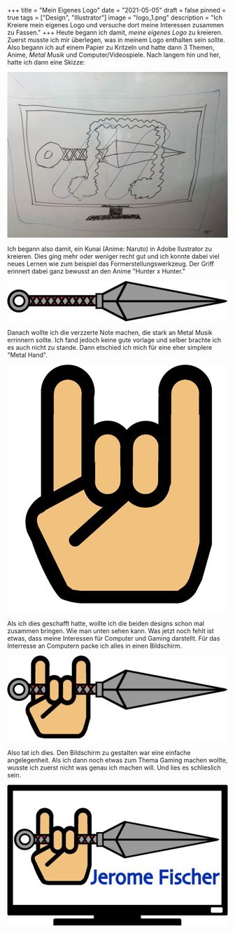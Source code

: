 +++
title = "Mein Eigenes Logo"
date = "2021-05-05"
draft = false
pinned = true
tags = ["Design", "Illustrator"]
image = "logo_1.png"
description = "Ich Kreiere mein eigenes Logo und versuche dort meine Interessen zusammen zu Fassen."
+++
Heute begann ich damit, *meine eigenes Logo* zu kreieren. Zuerst musste ich mir überlegen, was in meinem Logo enthalten sein sollte. Also begann ich auf einem Papier zu Kritzeln und hatte dann 3 Themen, Anime, *Metal Musik* und Computer/Videospiele. Nach langem hin und her, hatte ich dann eine Skizze: 

![Skizze. (Die Blauen ovale sollen Lichtreflektionen darstellen) ](whatsapp-image-2021-05-05-at-17.15.47.jpeg)

Ich begann also damit, ein Kunai (Anime: Naruto) in Adobe Ilustrator zu kreieren. Dies ging mehr oder weniger recht gut und ich konnte dabei viel neues Lernen wie zum beispiel das Formerstellungswerkzeug. Der Griff erinnert dabei ganz bewusst an den Anime "Hunter x Hunter." 

![Kunai](vektorkunai.png)

Danach wollte ich die verzzerte Note machen, die stark an Metal Musik errinnern sollte. Ich fand jedoch keine gute vorlage und selber brachte ich es auch nicht zu stande. Dann etschied ich mich für eine eher simplere "Metal Hand". 

![Metal Hand](hand.png)

Als ich dies geschafft hatte, wollte ich die beiden designs schon mal zusammen bringen. Wie man unten sehen kann. Was jetzt noch fehlt ist etwas, dass meine Interessen für Computer und Gaming darstellt. Für das Interresse an Computern packe ich alles in einen Bildschirm.

![Erste annäherung an das Logo.](logo_1.png)

Also tat ich dies. Den Bildschirm zu gestalten war eine einfache angelegenheit. Als ich dann noch etwas zum Thema Gaming machen wollte, wusste ich zuerst nicht was genau ich machen will. Und lies es schlieslich sein.

![Logo](final.png)